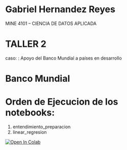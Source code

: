 
# Gabriel Hernandez Reyes

 
MINE 4101 – CIENCIA DE DATOS APLICADA 
# TALLER 2 
caso: : Apoyo del Banco Mundial a países en desarrollo
# Banco Mundial



# Orden de Ejecucion de los notebooks:

1.  entendimiento_preparacion
2. linear_regresion


[![Open In Colab](https://colab.research.google.com/assets/colab-badge.svg)](https://colab.research.google.com/github/datascience-uniandes/eda-tutorial/)
